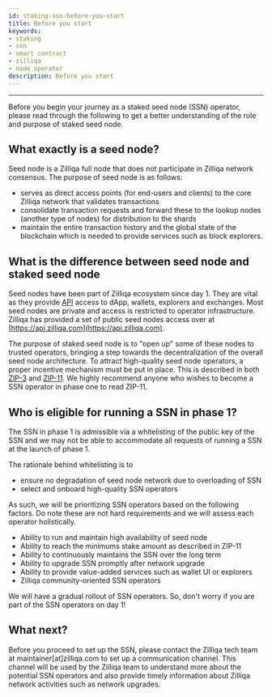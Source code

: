 ```yaml
---
id: staking-ssn-before-you-start
title: Before you start
keywords: 
- staking
- ssn
- smart contract
- zilliqa	
- node operator 
description: Before you start
---
```

---

Before you begin your journey as a staked seed node (SSN) operator, please read through the following to get a better understanding of the role and purpose of staked seed node.

## What exactly is a seed node?
Seed node is a Zilliqa full node that does not participate in Zilliqa network consensus. The purpose of seed node is as follows:
- serves as direct access points (for end-users and clients) to the core Zilliqa network that validates transactions
- consolidate transaction requests and forward these to the lookup nodes (another type of nodes) for distribution to the shards
- maintain the entire transaction history and the global state of the blockchain which is needed to provide services such as block explorers.

## What is the difference between seed node and staked seed node
Seed nodes have been part of Zilliqa ecosystem since day 1. They are vital as they provide [API](https://apidocs.zilliqa.com/#introduction) access to dApp, wallets, explorers and exchanges. Most seed nodes are private and access is restricted to operator infrastructure. Zilliqa has provided a set of public seed nodes access over at [https://api.zilliqa.com](https://api.zilliqa.com). 

The purpose of staked seed node is to "open up" some of these nodes to trusted operators, bringing a step towards the decentralization of the overall seed node architecture. To attract high-quality seed node operators, a proper incentive mechanism must be put in place. This is described in both [ZIP-3](https://github.com/Zilliqa/ZIP/blob/master/zips/zip-3.md) and [ZIP-11](https://github.com/Zilliqa/ZIP/blob/master/zips/zip-11.md). We highly recommend anyone who wishes to become a SSN operator in phase one to read ZIP-11.

## Who is eligible for running a SSN in phase 1? 
The SSN in phase 1 is admissible via a whitelisting of the public key of the SSN and we may not be able to accommodate all requests of running a SSN at the launch of phase 1.

The rationale behind whitelisting is to 
- ensure no degradation of seed node network due to overloading of SSN
- select and onboard high-quality SSN operators

As such, we will be prioritizing SSN operators based on the following factors. Do note these are not hard requirements and we will assess each operator holistically.
- Ability to run and maintain high availability of seed node
- Ability to reach the minimums stake amount as described in ZIP-11
- Ability to continuously maintains the SSN over the long term
- Ability to upgrade SSN promptly after network upgrade
- Ability to provide value-added services such as wallet UI or explorers
- Zilliqa community-oriented SSN operators

We will have a gradual rollout of SSN operators. So, don't worry if you are part of the SSN operators on day 1!

## What next?
Before you proceed to set up the SSN, please contact the Zilliqa tech team at maintainer[at]zilliqa.com to set up a communication channel. This channel will be used by the Zilliqa team to understand more about the potential SSN operators and also provide timely information about Zilliqa network activities such as network upgrades.
